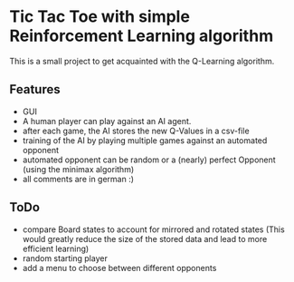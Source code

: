 # Tic Tac Toe with simple Reinforcement Learning algorithm

This is a small project to get acquainted with the Q-Learning algorithm.


## Features

- GUI
- A human player can play against an AI agent.
- after each game, the AI stores the new Q-Values in a csv-file
- training of the AI by playing multiple games against an automated opponent
- automated opponent can be random or a (nearly) perfect Opponent (using the minimax algorithm)
- all comments are in german :)

## ToDo

- compare Board states to account for mirrored and rotated states
  (This would greatly reduce the size of the stored data and lead to more efficient learning)
- random starting player
- add a menu to choose between different opponents
